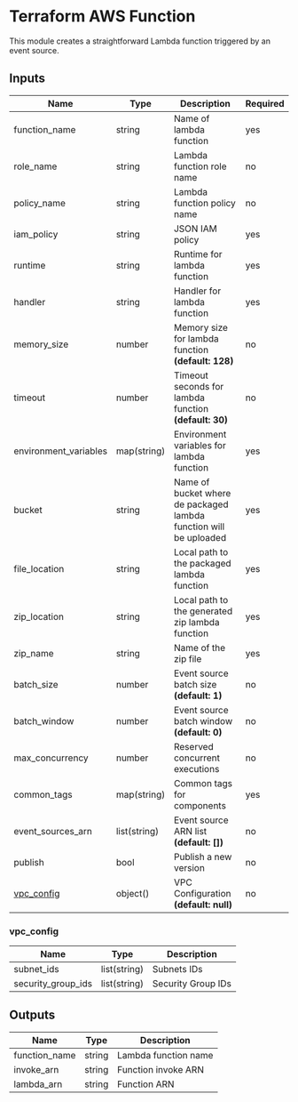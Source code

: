 # Terraform AWS Function

This module creates a straightforward Lambda function triggered by an event source.

## Inputs

| Name                      | Type         | Description                                                       | Required |
| ------------------------- | ------------ | ----------------------------------------------------------------- | -------- |
| function_name             | string       | Name of lambda function                                           | yes      |
| role_name                 | string       | Lambda function role name                                         | no       |
| policy_name               | string       | Lambda function policy name                                       | no       |
| iam_policy                | string       | JSON IAM policy                                                   | yes      |
| runtime                   | string       | Runtime for lambda function                                       | yes      |
| handler                   | string       | Handler for lambda function                                       | yes      |
| memory_size               | number       | Memory size for lambda function **(default: 128)**                | no       |
| timeout                   | number       | Timeout seconds for lambda function **(default: 30)**             | no       |
| environment_variables     | map(string)  | Environment variables for lambda function                         | yes      |
| bucket                    | string       | Name of bucket where de packaged lambda function will be uploaded | yes      |
| file_location             | string       | Local path to the packaged lambda function                        | yes      |
| zip_location              | string       | Local path to the generated zip lambda function                   | yes      |
| zip_name                  | string       | Name of the zip file                                              | yes      |
| batch_size                | number       | Event source batch size **(default: 1)**                          | no       |
| batch_window              | number       | Event source batch window **(default: 0)**                        | no       |
| max_concurrency           | number       | Reserved concurrent executions                                    | no       |
| common_tags               | map(string)  | Common tags for components                                        | yes      |
| event_sources_arn         | list(string) | Event source ARN list **(default: [])**                           | no       |
| publish                   | bool         | Publish a new version                                             | no       |
| [vpc_config](#vpc_config) | object()     | VPC Configuration **(default: null)**                             | no       |

### vpc_config

| Name               | Type         | Description        |
| ------------------ | ------------ | ------------------ |
| subnet_ids         | list(string) | Subnets IDs        | yes |
| security_group_ids | list(string) | Security Group IDs | yes |

## Outputs

| Name          | Type   | Description          |
| ------------- | ------ | -------------------- |
| function_name | string | Lambda function name |
| invoke_arn    | string | Function invoke ARN  |
| lambda_arn    | string | Function ARN         |